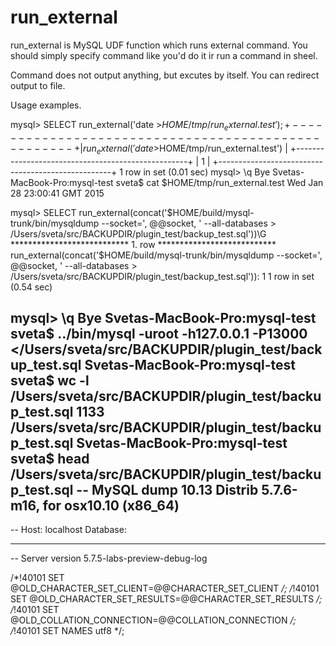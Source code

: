 # run_external

run_external is MySQL UDF function which runs external command. You should simply specify command like you'd do it ir run a command in sheel.

Command does not output anything, but excutes by itself. You can redirect output to file.

Usage examples.

mysql> SELECT run_external('date >$HOME/tmp/run_external.test');
+---------------------------------------------------+
| run_external('date >$HOME/tmp/run_external.test') |
+---------------------------------------------------+
|                                                 1 |
+---------------------------------------------------+
1 row in set (0.01 sec)
mysql> \q
Bye
Svetas-MacBook-Pro:mysql-test sveta$ cat $HOME/tmp/run_external.test
Wed Jan 28 23:00:41 GMT 2015

mysql> SELECT run_external(concat('$HOME/build/mysql-trunk/bin/mysqldump  --socket=', @@socket, ' --all-databases > /Users/sveta/src/BACKUPDIR/plugin_test/backup_test.sql'))\G 
*************************** 1. row ***************************
run_external(concat('$HOME/build/mysql-trunk/bin/mysqldump  --socket=', @@socket, ' --all-databases > /Users/sveta/src/BACKUPDIR/plugin_test/backup_test.sql')): 1
1 row in set (0.54 sec)

mysql> \q
Bye
Svetas-MacBook-Pro:mysql-test sveta$ ../bin/mysql -uroot -h127.0.0.1 -P13000 </Users/sveta/src/BACKUPDIR/plugin_test/backup_test.sql
Svetas-MacBook-Pro:mysql-test sveta$ wc -l /Users/sveta/src/BACKUPDIR/plugin_test/backup_test.sql
    1133 /Users/sveta/src/BACKUPDIR/plugin_test/backup_test.sql
Svetas-MacBook-Pro:mysql-test sveta$ head /Users/sveta/src/BACKUPDIR/plugin_test/backup_test.sql
-- MySQL dump 10.13  Distrib 5.7.6-m16, for osx10.10 (x86_64)
--
-- Host: localhost    Database: 
-- ------------------------------------------------------
-- Server version	5.7.5-labs-preview-debug-log

/*!40101 SET @OLD_CHARACTER_SET_CLIENT=@@CHARACTER_SET_CLIENT */;
/*!40101 SET @OLD_CHARACTER_SET_RESULTS=@@CHARACTER_SET_RESULTS */;
/*!40101 SET @OLD_COLLATION_CONNECTION=@@COLLATION_CONNECTION */;
/*!40101 SET NAMES utf8 */;
